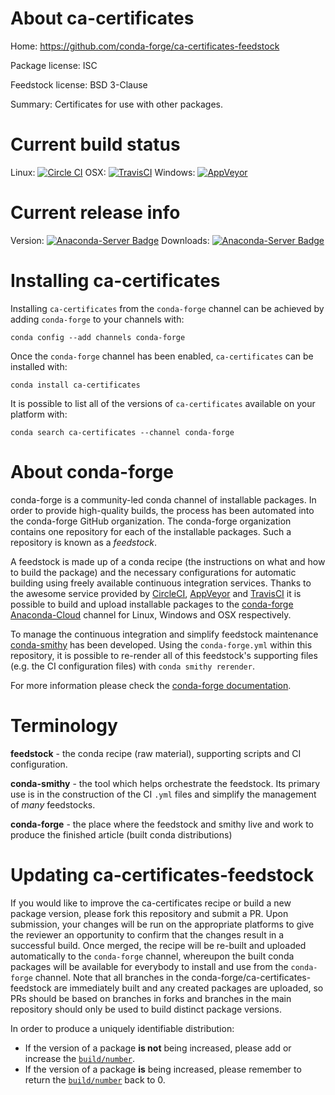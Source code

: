 About ca-certificates
=====================

Home: https://github.com/conda-forge/ca-certificates-feedstock

Package license: ISC

Feedstock license: BSD 3-Clause

Summary: Certificates for use with other packages.



Current build status
====================

Linux: [![Circle CI](https://circleci.com/gh/conda-forge/ca-certificates-feedstock.svg?style=shield)](https://circleci.com/gh/conda-forge/ca-certificates-feedstock)
OSX: [![TravisCI](https://travis-ci.org/conda-forge/ca-certificates-feedstock.svg?branch=master)](https://travis-ci.org/conda-forge/ca-certificates-feedstock)
Windows: [![AppVeyor](https://ci.appveyor.com/api/projects/status/github/conda-forge/ca-certificates-feedstock?svg=True)](https://ci.appveyor.com/project/conda-forge/ca-certificates-feedstock/branch/master)

Current release info
====================
Version: [![Anaconda-Server Badge](https://anaconda.org/conda-forge/ca-certificates/badges/version.svg)](https://anaconda.org/conda-forge/ca-certificates)
Downloads: [![Anaconda-Server Badge](https://anaconda.org/conda-forge/ca-certificates/badges/downloads.svg)](https://anaconda.org/conda-forge/ca-certificates)

Installing ca-certificates
==========================

Installing `ca-certificates` from the `conda-forge` channel can be achieved by adding `conda-forge` to your channels with:

```
conda config --add channels conda-forge
```

Once the `conda-forge` channel has been enabled, `ca-certificates` can be installed with:

```
conda install ca-certificates
```

It is possible to list all of the versions of `ca-certificates` available on your platform with:

```
conda search ca-certificates --channel conda-forge
```


About conda-forge
=================

conda-forge is a community-led conda channel of installable packages.
In order to provide high-quality builds, the process has been automated into the
conda-forge GitHub organization. The conda-forge organization contains one repository
for each of the installable packages. Such a repository is known as a *feedstock*.

A feedstock is made up of a conda recipe (the instructions on what and how to build
the package) and the necessary configurations for automatic building using freely
available continuous integration services. Thanks to the awesome service provided by
[CircleCI](https://circleci.com/), [AppVeyor](http://www.appveyor.com/)
and [TravisCI](https://travis-ci.org/) it is possible to build and upload installable
packages to the [conda-forge](https://anaconda.org/conda-forge)
[Anaconda-Cloud](http://docs.anaconda.org/) channel for Linux, Windows and OSX respectively.

To manage the continuous integration and simplify feedstock maintenance
[conda-smithy](http://github.com/conda-forge/conda-smithy) has been developed.
Using the ``conda-forge.yml`` within this repository, it is possible to re-render all of
this feedstock's supporting files (e.g. the CI configuration files) with ``conda smithy rerender``.

For more information please check the [conda-forge documentation](https://conda-forge.org/docs/).

Terminology
===========

**feedstock** - the conda recipe (raw material), supporting scripts and CI configuration.

**conda-smithy** - the tool which helps orchestrate the feedstock.
                   Its primary use is in the construction of the CI ``.yml`` files
                   and simplify the management of *many* feedstocks.

**conda-forge** - the place where the feedstock and smithy live and work to
                  produce the finished article (built conda distributions)


Updating ca-certificates-feedstock
==================================

If you would like to improve the ca-certificates recipe or build a new
package version, please fork this repository and submit a PR. Upon submission,
your changes will be run on the appropriate platforms to give the reviewer an
opportunity to confirm that the changes result in a successful build. Once
merged, the recipe will be re-built and uploaded automatically to the
`conda-forge` channel, whereupon the built conda packages will be available for
everybody to install and use from the `conda-forge` channel.
Note that all branches in the conda-forge/ca-certificates-feedstock are
immediately built and any created packages are uploaded, so PRs should be based
on branches in forks and branches in the main repository should only be used to
build distinct package versions.

In order to produce a uniquely identifiable distribution:
 * If the version of a package **is not** being increased, please add or increase
   the [``build/number``](http://conda.pydata.org/docs/building/meta-yaml.html#build-number-and-string).
 * If the version of a package **is** being increased, please remember to return
   the [``build/number``](http://conda.pydata.org/docs/building/meta-yaml.html#build-number-and-string)
   back to 0.